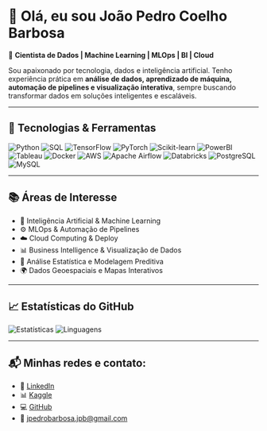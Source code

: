 # 👋 Olá, eu sou João Pedro Coelho Barbosa  

🎯 **Cientista de Dados | Machine Learning | MLOps | BI | Cloud**  

Sou apaixonado por tecnologia, dados e inteligência artificial. Tenho experiência prática em **análise de dados, aprendizado de máquina, automação de pipelines e visualização interativa**, sempre buscando transformar dados em soluções inteligentes e escaláveis.  

---

## 🚀 Tecnologias & Ferramentas
![Python](https://img.shields.io/badge/Python-3776AB?style=for-the-badge&logo=python&logoColor=white)
![SQL](https://img.shields.io/badge/SQL-4479A1?style=for-the-badge&logo=postgresql&logoColor=white)
![TensorFlow](https://img.shields.io/badge/TensorFlow-FF6F00?style=for-the-badge&logo=tensorflow&logoColor=white)
![PyTorch](https://img.shields.io/badge/PyTorch-EE4C2C?style=for-the-badge&logo=pytorch&logoColor=white)
![Scikit-learn](https://img.shields.io/badge/Scikit--learn-F7931E?style=for-the-badge&logo=scikitlearn&logoColor=white)
![PowerBI](https://img.shields.io/badge/PowerBI-F2C811?style=for-the-badge&logo=powerbi&logoColor=black)
![Tableau](https://img.shields.io/badge/Tableau-E97627?style=for-the-badge&logo=tableau&logoColor=white)
![Docker](https://img.shields.io/badge/Docker-2496ED?style=for-the-badge&logo=docker&logoColor=white)
![AWS](https://img.shields.io/badge/AWS-232F3E?style=for-the-badge&logo=amazonaws&logoColor=white)
![Apache Airflow](https://img.shields.io/badge/Apache%20Airflow-017CEE?style=for-the-badge&logo=apacheairflow&logoColor=white)
![Databricks](https://img.shields.io/badge/Databricks-FF3621?style=for-the-badge&logo=databricks&logoColor=white)
![PostgreSQL](https://img.shields.io/badge/PostgreSQL-336791?style=for-the-badge&logo=postgresql&logoColor=white)
![MySQL](https://img.shields.io/badge/MySQL-4479A1?style=for-the-badge&logo=mysql&logoColor=white)

---

## 📚 Áreas de Interesse
- 🤖 Inteligência Artificial & Machine Learning
- ⚙️ MLOps & Automação de Pipelines
- ☁️ Cloud Computing & Deploy
- 📊 Business Intelligence & Visualização de Dados
- 🧩 Análise Estatística e Modelagem Preditiva
- 🌍 Dados Geoespaciais e Mapas Interativos

---

## 📈 Estatísticas do GitHub
![Estatísticas](https://github-readme-stats.vercel.app/api?username=barbosajpc&show_icons=true&theme=tokyonight)
![Linguagens](https://github-readme-stats.vercel.app/api/top-langs/?username=barbosajpc&layout=compact&theme=tokyonight)

---

## 📬 Minhas redes e contato:
- 💼 [LinkedIn](https://www.linkedin.com/in/jo%C3%A3o-pedro-barbosa-697678254/)
- 📊 [Kaggle](https://www.kaggle.com/barbosajpc)
- 💻 [GitHub](https://github.com/barbosajpc)
- 📧 jpedrobarbosa.jpb@gmail.com
